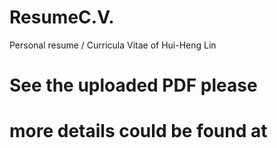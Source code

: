 # ResumeC.V.
Personal resume / Curricula Vitae of Hui-Heng Lin

# See the uploaded PDF please
# more details could be found at 
